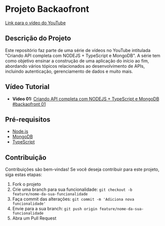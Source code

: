 # Projeto Backaofront

[Link para o vídeo do YouTube](https://www.youtube.com/watch?v=XuTfN_84rcU&t=585s)

## Descrição do Projeto

Este repositório faz parte de uma série de vídeos no YouTube intitulada "Criando API completa com NODEJS + TypeScript e MongoDB". A série tem como objetivo ensinar a construção de uma aplicação do início ao fim, abordando vários tópicos relacionados ao desenvolvimento de APIs, incluindo autenticação, gerenciamento de dados e muito mais.

## Vídeo Tutorial

- **Vídeo 01:** [Criando API completa com NODEJS + TypeScript e MongoDB #backaofront 01](https://www.youtube.com/watch?v=XuTfN_84rcU&t=585s)

## Pré-requisitos

- [Node.js](https://nodejs.org/)
- [MongoDB](https://www.mongodb.com/)
- [TypeScript](https://www.typescriptlang.org/)


## Contribuição

Contribuições são bem-vindas! Se você deseja contribuir para este projeto, siga estas etapas:

1. Fork o projeto
2. Crie uma branch para sua funcionalidade: `git checkout -b feature/nome-da-sua-funcionalidade`
3. Faça commit das alterações: `git commit -m 'Adiciona nova funcionalidade'`
4. Envie para a sua branch: `git push origin feature/nome-da-sua-funcionalidade`
5. Abra um Pull Request


